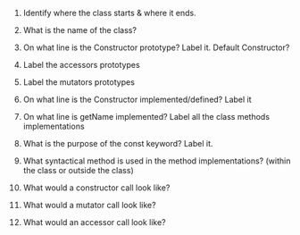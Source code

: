 1. Identify where the class starts & where it ends.

2. What is the name of the class?

3. On what line is the Constructor prototype? Label it. Default Constructor?

4. Label the accessors prototypes

5. Label the mutators prototypes

6. On what line is the Constructor implemented/defined? Label it

7. On what line is getName implemented?  Label all the class methods implementations

8. What is the purpose of the const keyword?  Label it.

9. What syntactical method is used in the method implementations?  (within the class or outside the class)

10. What would a constructor call look like?

11. What would a mutator call look like?

12. What would an accessor call look like?